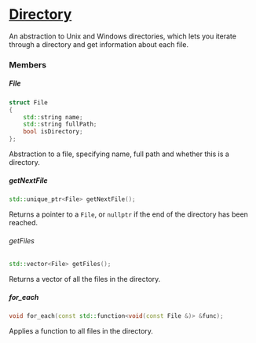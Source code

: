 # [Directory](ADirectory.hpp)

An abstraction to Unix and Windows directories, which lets you iterate through a directory and get information about each file.

### Members

##### File
```cpp
struct File
{
    std::string name;
    std::string fullPath;
    bool isDirectory;
};
```
Abstraction to a file, specifying name, full path and whether this is a directory.

##### getNextFile
```cpp
std::unique_ptr<File> getNextFile();
```
Returns a pointer to a `File`, or `nullptr` if the end of the directory has been reached.

###### getFiles
```cpp
std::vector<File> getFiles();
```
Returns a vector of all the files in the directory.

##### for_each
```cpp
void for_each(const std::function<void(const File &)> &func);
```
Applies a function to all files in the directory.
